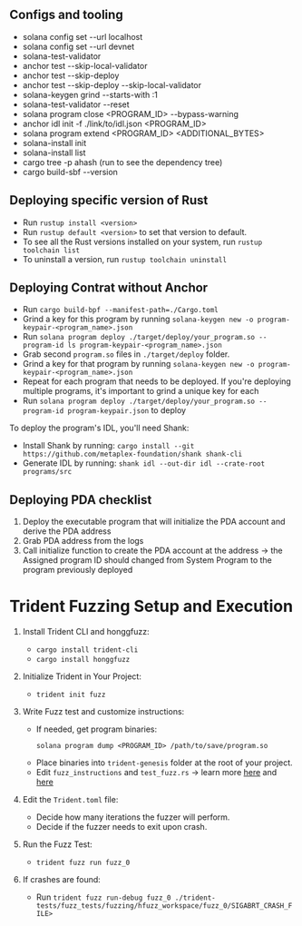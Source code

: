 ## Configs and tooling

- solana config set --url localhost
- solana config set --url devnet
- solana-test-validator
- anchor test --skip-local-validator
- anchor test --skip-deploy
- anchor test --skip-deploy --skip-local-validator
- solana-keygen grind --starts-with <PREFIX>:1
- solana-test-validator --reset
- solana program close <PROGRAM_ID> --bypass-warning
- anchor idl init -f ./link/to/idl.json <PROGRAM_ID>
- solana program extend <PROGRAM_ID> <ADDITIONAL_BYTES>
- solana-install init <solana-version>
- solana-install list
- cargo tree -p ahash (run to see the dependency tree)
- cargo build-sbf --version

## Deploying specific version of Rust
- Run `rustup install <version>`
- Run `rustup default <version>` to set that version to default.
- To see all the Rust versions installed on your system, run `rustup toolchain list`
- To uninstall a version, run `rustup toolchain uninstall`

## Deploying Contrat without Anchor

- Run `cargo build-bpf --manifest-path=./Cargo.toml`
- Grind a key for this program by running `solana-keygen new -o program-keypair-<program_name>.json`
- Run `solana program deploy ./target/deploy/your_program.so --program-id ls program-keypair-<program_name>.json`
- Grab second `program.so` files in `./target/deploy` folder.
- Grind a key for that program by running `solana-keygen new -o program-keypair-<program_name>.json`
- Repeat for each program that needs to be deployed. If you're deploying multiple programs, it's important to grind a unique key for each
- Run `solana program deploy ./target/deploy/your_program.so --program-id program-keypair.json` to deploy

To deploy the program's IDL, you'll need Shank:

- Install Shank by running: `cargo install --git https://github.com/metaplex-foundation/shank shank-cli`
- Generate IDL by running: `shank idl --out-dir idl --crate-root programs/src`

## Deploying PDA checklist

1. Deploy the executable program that will initialize the PDA account and derive the PDA address
2. Grab PDA address from the logs
3. Call initialize function to create the PDA account at the address -> the Assigned program ID should changed from System Program to the program previously deployed 

# Trident Fuzzing Setup and Execution

1. Install Trident CLI and honggfuzz:
   - `cargo install trident-cli`
   - `cargo install honggfuzz`

2. Initialize Trident in Your Project:
   - `trident init fuzz`

3. Write Fuzz test and customize instructions:
   - If needed, get program binaries: 
     ```
     solana program dump <PROGRAM_ID> /path/to/save/program.so
     ```
   - Place binaries into `trident-genesis` folder at the root of your project.
   - Edit `fuzz_instructions` and `test_fuzz.rs` -> learn more [here](https://www.youtube.com/watch?v=5JRVnxGW8kc) and [here](https://github.com/Ackee-Blockchain/Solana-Auditors-Bootcamp/blob/master/Lesson-3/README.md#step-1---initialize-trident)

4. Edit the `Trident.toml` file:
   - Decide how many iterations the fuzzer will perform.
   - Decide if the fuzzer needs to exit upon crash.

5. Run the Fuzz Test:
   - `trident fuzz run fuzz_0`

6. If crashes are found:
   - Run `trident fuzz run-debug fuzz_0 ./trident-tests/fuzz_tests/fuzzing/hfuzz_workspace/fuzz_0/SIGABRT_CRASH_FILE>`
